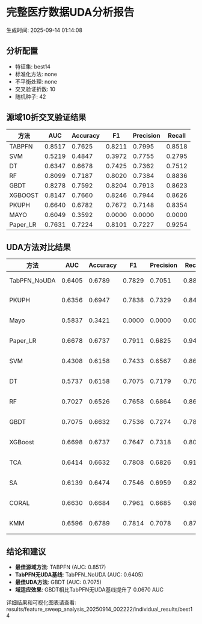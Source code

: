 # 完整医疗数据UDA分析报告

生成时间: 2025-09-14 01:14:08

## 分析配置

- 特征集: best14
- 标准化方法: none
- 不平衡处理: none
- 交叉验证折数: 10
- 随机种子: 42

## 源域10折交叉验证结果

| 方法 | AUC | Accuracy | F1 | Precision | Recall |
|------|-----|----------|----|-----------| -------|
| TABPFN | 0.8517 | 0.7625 | 0.8211 | 0.7995 | 0.8518 |
| SVM | 0.5219 | 0.4847 | 0.3972 | 0.7755 | 0.2795 |
| DT | 0.6347 | 0.6678 | 0.7425 | 0.7362 | 0.7512 |
| RF | 0.8099 | 0.7187 | 0.8020 | 0.7384 | 0.8836 |
| GBDT | 0.8278 | 0.7592 | 0.8204 | 0.7913 | 0.8623 |
| XGBOOST | 0.8147 | 0.7660 | 0.8246 | 0.7944 | 0.8626 |
| PKUPH | 0.6640 | 0.6782 | 0.7672 | 0.7148 | 0.8354 |
| MAYO | 0.6049 | 0.3592 | 0.0000 | 0.0000 | 0.0000 |
| Paper_LR | 0.7631 | 0.7224 | 0.8101 | 0.7227 | 0.9254 |

## UDA方法对比结果

| 方法 | AUC | Accuracy | F1 | Precision | Recall | 类型 |
|------|-----|----------|----|-----------| -------|------|
| TabPFN_NoUDA | 0.6405 | 0.6789 | 0.7829 | 0.7051 | 0.8800 | TabPFN基线 |
| PKUPH | 0.6356 | 0.6947 | 0.7838 | 0.7329 | 0.8474 | 传统基线 |
| Mayo | 0.5837 | 0.3421 | 0.0000 | 0.0000 | 0.0000 | 传统基线 |
| Paper_LR | 0.6678 | 0.6737 | 0.7911 | 0.6825 | 0.9429 | 传统基线 |
| SVM | 0.4308 | 0.6158 | 0.7433 | 0.6567 | 0.8641 | 机器学习基线 |
| DT | 0.5737 | 0.6158 | 0.7075 | 0.7179 | 0.7045 | 机器学习基线 |
| RF | 0.7027 | 0.6526 | 0.7658 | 0.6864 | 0.8699 | 机器学习基线 |
| GBDT | 0.7075 | 0.6632 | 0.7536 | 0.7274 | 0.7897 | 机器学习基线 |
| XGBoost | 0.6698 | 0.6737 | 0.7647 | 0.7318 | 0.8077 | 机器学习基线 |
| TCA | 0.6414 | 0.6632 | 0.7808 | 0.6826 | 0.9120 | UDA方法 |
| SA | 0.6139 | 0.6474 | 0.7546 | 0.6959 | 0.8240 | UDA方法 |
| CORAL | 0.6630 | 0.6684 | 0.7961 | 0.6685 | 0.9840 | UDA方法 |
| KMM | 0.6596 | 0.6789 | 0.7814 | 0.7078 | 0.8720 | UDA方法 |

## 结论和建议

- **最佳源域方法**: TABPFN (AUC: 0.8517)
- **TabPFN无UDA基线**: TabPFN_NoUDA (AUC: 0.6405)
- **最佳UDA方法**: GBDT (AUC: 0.7075)
- **域适应效果**: GBDT相比TabPFN无UDA基线提升了 0.0670 AUC

详细结果和可视化图表请查看: results/feature_sweep_analysis_20250914_002222/individual_results/best14